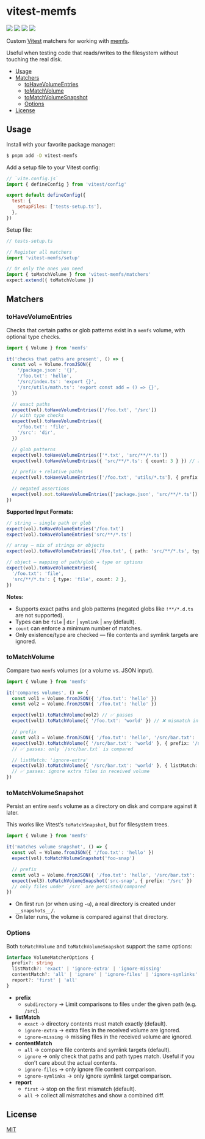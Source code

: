 # vitest-memfs

[![][npm-img]][npm-url] [![][ci-img]][ci-url] [![][codecov-img]][codecov-url] [![][license-img]][license-url]

Custom [Vitest](https://vitest.dev) matchers for working with [memfs](https://github.com/streamich/memfs).

Useful when testing code that reads/writes to the filesystem without touching the real disk.

- [Usage](#usage)
- [Matchers](#matchers)
  - [toHaveVolumeEntries](#toHaveVolumeEntries)
  - [toMatchVolume](#toMatchVolume)
  - [toMatchVolumeSnapshot](#toMatchVolumeSnapshot)
  - [Options](#options)
- [License](#license)

## Usage

Install with your favorite package manager:

```sh
$ pnpm add -D vitest-memfs
```

Add a setup file to your Vitest config:

```javascript
// `vite.config.js`
import { defineConfig } from 'vitest/config'

export default defineConfig({
  test: {
    setupFiles: ['tests-setup.ts'],
  },
})
```

Setup file:

```typescript
// tests-setup.ts

// Register all matchers
import 'vitest-memfs/setup'

// Or only the ones you need
import { toMatchVolume } from 'vitest-memfs/matchers'
expect.extend({ toMatchVolume })
```

## Matchers

### toHaveVolumeEntries

Checks that certain paths or glob patterns exist in a `memfs` volume, with optional type checks.

```typescript
import { Volume } from 'memfs'

it('checks that paths are present', () => {
  const vol = Volume.fromJSON({
    '/package.json': '{}',
    '/foo.txt': 'hello',
    '/src/index.ts': 'export {}',
    '/src/utils/math.ts': 'export const add = () => {}',
  })

  // exact paths
  expect(vol).toHaveVolumeEntries(['/foo.txt', '/src'])
  // with type checks
  expect(vol).toHaveVolumeEntries({
    '/foo.txt': 'file',
    '/src': 'dir',
  })

  // glob patterns
  expect(vol).toHaveVolumeEntries(['*.txt', 'src/**/*.ts'])
  expect(vol).toHaveVolumeEntries({ 'src/**/*.ts': { count: 3 } }) // ❌ found 2/3 files

  // prefix + relative paths
  expect(vol).toHaveVolumeEntries(['/foo.txt', 'utils/*.ts'], { prefix: '/src' })

  // negated assertions
  expect(vol).not.toHaveVolumeEntries(['package.json', 'src/**/*.ts'])
})
```

**Supported Input Formats:**

```typescript
// string — single path or glob
expect(vol).toHaveVolumeEntries('/foo.txt')
expect(vol).toHaveVolumeEntries('src/**/*.ts')

// array — mix of strings or objects
expect(vol).toHaveVolumeEntries(['/foo.txt', { path: 'src/**/*.ts', type: 'file', count: 2 }])

// object — mapping of path/glob → type or options
expect(vol).toHaveVolumeEntries({
  '/foo.txt': 'file',
  'src/**/*.ts': { type: 'file', count: 2 },
})
```

**Notes:**

- Supports exact paths and glob patterns (negated globs like `!**/*.d.ts` are not supported).
- Types can be `file` | `dir` | `symlink` | `any` (default).
- `count` can enforce a minimum number of matches.
- Only existence/type are checked — file contents and symlink targets are ignored.

### toMatchVolume

Compare two `memfs` volumes (or a volume vs. JSON input).

```typescript
import { Volume } from 'memfs'

it('compares volumes', () => {
  const vol1 = Volume.fromJSON({ '/foo.txt': 'hello' })
  const vol2 = Volume.fromJSON({ '/foo.txt': 'hello' })

  expect(vol1).toMatchVolume(vol2) // ✅ passes
  expect(vol1).toMatchVolume({ '/foo.txt': 'world' }) // ❌ mismatch in file "/foo.txt"

  // prefix
  const vol3 = Volume.fromJSON({ '/foo.txt': 'hello', '/src/bar.txt': 'world' })
  expect(vol3).toMatchVolume({ '/src/bar.txt': 'world' }, { prefix: '/src' })
  // ✅ passes: only `/src/bar.txt` is compared

  // listMatch: 'ignore-extra'
  expect(vol3).toMatchVolume({ '/src/bar.txt': 'world' }, { listMatch: 'ignore-extra' })
  // ✅ passes: ignore extra files in received volume
})
```

### toMatchVolumeSnapshot

Persist an entire `memfs` volume as a directory on disk and compare against it later.

This works like Vitest’s `toMatchSnapshot`, but for filesystem trees.

```typescript
import { Volume } from 'memfs'

it('matches volume snapshot', () => {
  const vol = Volume.fromJSON({ '/foo.txt': 'hello' })
  expect(vol).toMatchVolumeSnapshot('foo-snap')

  // prefix
  const vol3 = Volume.fromJSON({ '/foo.txt': 'hello', '/src/bar.txt': 'world' })
  expect(vol3).toMatchVolumeSnapshot('src-snap', { prefix: '/src' })
  // only files under `/src` are persisted/compared
})
```

- On first run (or when using `-u`), a real directory is created under `__snapshots__/`.
- On later runs, the volume is compared against that directory.

### Options

Both `toMatchVolume` and `toMatchVolumeSnapshot` support the same options:

```typescript
interface VolumeMatcherOptions {
  prefix?: string
  listMatch?: 'exact' | 'ignore-extra' | 'ignore-missing'
  contentMatch?: 'all' | 'ignore' | 'ignore-files' | 'ignore-symlinks'
  report?: 'first' | 'all'
}
```

- **prefix**
  - `subdirectory` → Limit comparisons to files under the given path (e.g. `/src`).
- **listMatch**
  - `exact` → directory contents must match exactly (default).
  - `ignore-extra` → extra files in the received volume are ignored.
  - `ignore-missing` → missing files in the received volume are ignored.
- **contentMatch**
  - `all` → compare file contents and symlink targets (default).
  - `ignore` → only check that paths and path types match. Useful if you don’t care about the actual contents.
  - `ignore-files` → only ignore file content comparison.
  - `ignore-symlinks` → only ignore symlink target comparison.
- **report**
  - `first` → stop on the first mismatch (default).
  - `all` → collect all mismatches and show a combined diff.

## License

[MIT][license-url]

[npm-url]: https://www.npmjs.com/package/vitest-memfs
[npm-img]: https://img.shields.io/npm/v/vitest-memfs.svg?logo=npm
[ci-url]: https://github.com/mohatt/vitest-memfs/actions/workflows/ci.yml
[ci-img]: https://img.shields.io/github/actions/workflow/status/mohatt/vitest-memfs/ci.yml?branch=main&logo=github
[codecov-url]: https://codecov.io/github/mohatt/vitest-memfs
[codecov-img]: https://img.shields.io/codecov/c/github/mohatt/vitest-memfs.svg?logo=codecov&logoColor=white
[license-url]: https://github.com/mohatt/vitest-memfs/blob/main/LICENSE
[license-img]: https://img.shields.io/github/license/mohatt/vitest-memfs.svg?logo=open%20source%20initiative&logoColor=white
